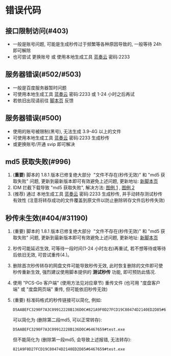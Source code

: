 # 错误代码

## 接口限制访问(#403)

- 一般是账号问题, 可能是生成秒传过于频繁等各种原因导致的, 一般等待 24h 即可解除
- 也可尝试 更换账号 或 使用本地生成工具 [蓝奏云](https://wwe.lanzoui.com/b01u0yqvi) 密码:2233

## 服务器错误(#502/#503)

- 一般是百度服务器暂时问题
- 可使用本地生成工具 [蓝奏云](https://wwe.lanzoui.com/b01u0yqvi) 密码:2233 或 1-24 小时之后再试
- 若依旧出现请前往 [脚本页](https://greasyfork.org/zh-CN/scripts/424574) 反馈

## 服务器错误(#500)

- 使用的账号被限制(黑号), 无法生成 3.9-4G 以上的文件
- 可使用本地生成工具 [蓝奏云](https://wwe.lanzoui.com/b01u0yqvi) 密码:2233 生成秒传
- 或更换账号/开通 svip 即可解决

## md5 获取失败(#996)

1. (**重要**) 脚本的 1.8.1 版本已修复绝大部分  "文件不存在(秒传无效)" 和 "md5 获取失败" 问题, 更新到最新版本即可有效避免上述问题, 更新地址: [新脚本页](https://greasyfork.org/zh-CN/scripts/424574)
2. IDM 拦截下载导致 "md5 获取失败", 解决方法: [图例 1](https://pic.rmb.bdstatic.com/bjh/df3eb220a36cd4d4de8995b6040511fd.png) , [图例 2](https://pic.rmb.bdstatic.com/bjh/d7959c6b10a1207fcbf53ee30666e929.png)
3. (推荐) 通过 本地生成工具 [蓝奏云](https://wwe.lanzoui.com/b01u0yqvi) 密码:2233 生成秒传, 并手动转存测试秒传有效性 (注意将转存成功的文件覆盖到原文件以防止删除转存文件后秒传失效)

## 秒传未生效(#404/#31190)

1. (重要) 脚本的 1.8.1 版本已修复绝大部分  "文件不存在(秒传无效)" 和 "md5 获取失败" 问题, 更新到最新版本即可有效避免上述问题, 更新地址: [新脚本页](https://greasyfork.org/zh-CN/scripts/424574)
2. 秒传可能延迟生效, 可等待一段时间(1-24 小时左右)再重试, 若不想等待或等待后依旧无效, 可尝试重传(4.)。
3. 删除首次秒传转存的网盘文件可能导致秒传无效, 此时恢复删除的文件即可使秒传重新生效, 强烈建议使用脚本提供的 **测试秒传** 功能, 即可预防此情况.
4. 使用 "PCS-Go 客户端" (使用方法见对应章节) 重传文件 (也可用 "度盘客户端" 或 "度盘网页端" 重传, 但可能依旧秒传无效)
5. (重要) 标准码格式的秒传链接可以简化, 例如:

    ```plain :no-line-numbers
    D5AABEFC3290F7A3C09912228B136D0C#821A9F0D27FCD19C80474D2140ED2D85#6467659#test.exe
    ```

    可以简化为 (删除第二段md5, 可以正常转存):

    ```plain :no-line-numbers
    D5AABEFC3290F7A3C09912228B136D0C#6467659#test.exe
    ```

    但不能简化为 (删除第一段md5, 会导致上述报错, 无法转存):

    ```plain :no-line-numbers
    821A9F0D27FCD19C80474D2140ED2D85#6467659#test.exe
    ```
